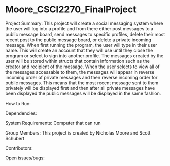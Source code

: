 # Moore_CSCI2270_FinalProject
Project Summary:
This project will create a social messaging system where the user will log into a profile and from there either post messages to a public message board, send messages to specific profiles, delete their most recent post to the public message board, or delete a private incoming message.  When first running the program, the user will type in their user name.  This will create an account that they will use until they close the program or select to sign into another profile.  The messages created by the user will be stored within structs that contain information such as the creator and recipient of the message.  When the user selects to view all of the messages accessable to them, the messages will appear in reverse incoming order of private messages and then reverse incoming order for public messages.  This means that the most recent message sent to them privately will be displayed first and then after all private messages have been displayed the public messages will be displayed in the same fashion.

How to Run:

Dependencies:

System Requirements:  Computer that can run

Group Members:
This project is created by Nicholas Moore and Scott Schubert

Contributors:

Open issues/bugs:
